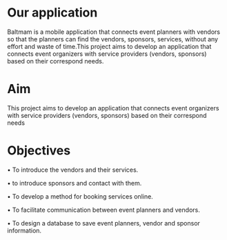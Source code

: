 # Our application
Baltmam is a mobile application that connects event planners with vendors so that the planners can find the vendors, sponsors, services, without any effort and waste of time.This project aims to develop an application that connects event organizers with service providers (vendors, sponsors) based on their correspond needs.


# Aim
This project aims to develop an application that connects event organizers 
with service providers (vendors, sponsors) based on their correspond needs

# Objectives
• To introduce the vendors and their services.

• to introduce sponsors and contact with them.

• To develop a method for booking services online.

• To facilitate communication between event planners and vendors.

• To design a database to save event planners, vendor and sponsor information.
